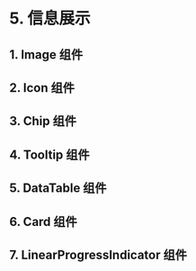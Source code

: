 # 5. 信息展示

## 1. Image 组件

## 2. Icon 组件

## 3. Chip 组件

## 4. Tooltip 组件

## 5. DataTable 组件

## 6. Card 组件

## 7. LinearProgressIndicator 组件

